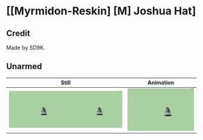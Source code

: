 # [\[Myrmidon-Reskin\] \[M\] Joshua Hat]

## Credit

Made by SD9K.
	
## Unarmed

| Still | Animation |
| :---: | :-------: |
| ![Unarmed still](./Unarmed_000.png) | ![Unarmed animation](./Unarmed.gif) |
